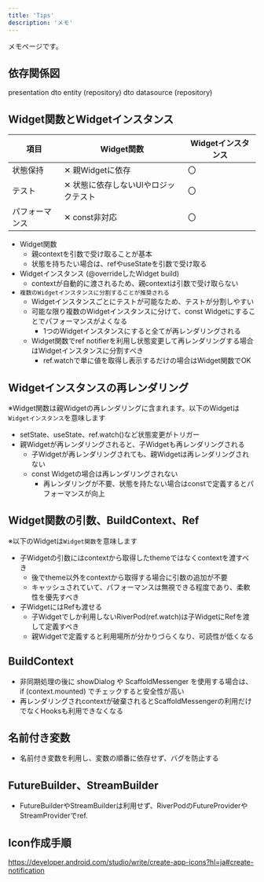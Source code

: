 ```yaml
---
title: 'Tips'
description: 'メモ'
---
```


メモページです。

## 依存関係図

presentation dto  entity (repository)  dto  datasource (repository)

## Widget関数とWidgetインスタンス

| 項目           | Widget関数                           | Widgetインスタンス |
| -------------- | ------------------------------------ | ------------------ |
| 状態保持       | ✕ 親Widgetに依存                     | 〇                 |
| テスト         | ✕ 状態に依存しないUIやロジックテスト | 〇                 |
| パフォーマンス | ✕ const非対応                        | 〇                 |

- Widget関数
  - 親contextを引数で受け取ることが基本
  - 状態を持ちたい場合は、refやuseStateを引数で受け取る
- Widgetインスタンス (@overrideしたWidget build)
  - contextが自動的に渡されるため、親contextは引数で受け取らない
- `複数のWidgetインスタンスに分割することが推奨される`
  - Widgetインスタンスごとにテストが可能なため、テストが分割しやすい
  - 可能な限り複数のWidgetインスタンスに分けて、const Widgetにすることでパフォーマンスがよくなる
    - 1つのWidgetインスタンスにすると全てが再レンダリングされる
  - Widget関数でref notifierを利用し状態変更して再レンダリングする場合はWidgetインスタンスに分割すべき
    - ref.watchで単に値を取得し表示するだけの場合はWidget関数でOK

## Widgetインスタンスの再レンダリング

※Widget関数は親Widgetの再レンダリングに含まれます。以下のWidgetは`Widgetインスタンス`を意味します

- setState、useState、ref.watch()など状態変更がトリガー
- 親Widgetが再レンダリングされると、子Widgetも再レンダリングされる
  - 子Widgetが再レンダリングされても、親Widgetは再レンダリングされない
  - const Widgetの場合は再レンダリングされない
    - 再レンダリングが不要、状態を持たない場合はconstで定義するとパフォーマンスが向上

## Widget関数の引数、BuildContext、Ref

※以下のWidgetは`Widget関数`を意味します

- 子Widgetの引数にはcontextから取得したthemeではなくcontextを渡すべき
  - 後でtheme以外をcontextから取得する場合に引数の追加が不要
  - キャッシュされていて、パフォーマンスは無視できる程度であり、柔軟性を優先すべき
- 子WidgetにはRefも渡せる
  - 子Widgetでしか利用しないRiverPod(ref.watch)は子WidgetにRefを渡して定義すべき
  - 親Widgetで定義すると利用場所が分かりづらくなり、可読性が低くなる

## BuildContext

- 非同期処理の後に showDialog や ScaffoldMessenger を使用する場合は、if (context.mounted) でチェックすると安全性が高い
- 再レンダリングされcontextが破棄されるとScaffoldMessengerの利用だけでなくHooksも利用できなくなる

## 名前付き変数
- 名前付き変数を利用し、変数の順番に依存せず、バグを防止する

## FutureBuilder、StreamBuilder
- FutureBuilderやStreamBuilderは利用せず、RiverPodのFutureProviderやStreamProviderでref.

## Icon作成手順

https://developer.android.com/studio/write/create-app-icons?hl=ja#create-notification